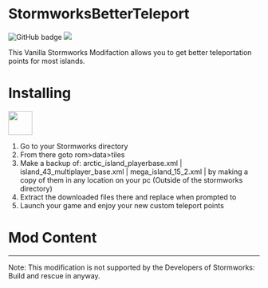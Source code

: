 # StormworksBetterTeleport

<img src="https://img.shields.io/github/followers/DevItsMB?label=Followers&logo=GitHub&style=for-the-badge" alt="GitHub badge" /> <img src="https://img.shields.io/discord/627232712960507927?logo=discord&style=for-the-badge" /> 

This Vanilla Stormworks Modifaction allows you to get better teleportation points for most islands.


# Installing
[<img src="https://img.shields.io/github/downloads/DevItsMB/StormworksBetterTeleport/latest/total.svg?label=%E2%A4%93Download&style=plastic" height="48px" />](https://github.com/DevItsMB/StormworksBetterTeleport/releases/latest)

1. Go to your Stormworks directory
2. From there goto rom>data>tiles
3. Make a backup of: arctic_island_playerbase.xml | island_43_multiplayer_base.xml | mega_island_15_2.xml | by making a copy of them in any location on your pc (Outside of the stormworks directory)
4. Extract the downloaded files there and replace when prompted to
5. Launch your game and enjoy your new custom teleport points

# Mod Content

---
Note: This modification is not supported by the Developers of Stormworks: Build and rescue in anyway.
